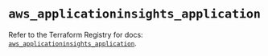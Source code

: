 # `aws_applicationinsights_application`

Refer to the Terraform Registry for docs: [`aws_applicationinsights_application`](https://registry.terraform.io/providers/hashicorp/aws/6.14.1/docs/resources/applicationinsights_application).
